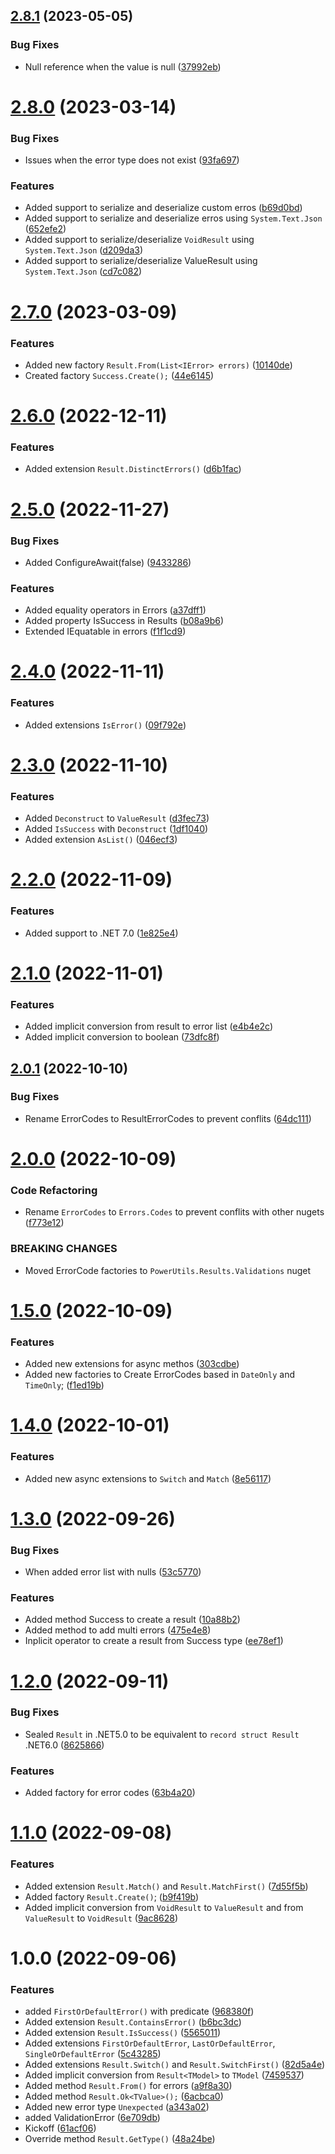 ## [2.8.1](https://github.com/TechNobre/PowerUtils.Results/compare/v2.8.0...v2.8.1) (2023-05-05)


### Bug Fixes

* Null reference when the value is null ([37992eb](https://github.com/TechNobre/PowerUtils.Results/commit/37992eb977a05be80741facbc6ba64fc4f698a61))

# [2.8.0](https://github.com/TechNobre/PowerUtils.Results/compare/v2.7.0...v2.8.0) (2023-03-14)


### Bug Fixes

* Issues when the error type does not exist ([93fa697](https://github.com/TechNobre/PowerUtils.Results/commit/93fa69723e0cdd586e78c66b48567fef3fcef52f))


### Features

* Added support to serialize and deserialize custom erros ([b69d0bd](https://github.com/TechNobre/PowerUtils.Results/commit/b69d0bd1aad5ee21f5b0e79057b92524a4d7fdc4))
* Added support to serialize and deserialize erros using `System.Text.Json` ([652efe2](https://github.com/TechNobre/PowerUtils.Results/commit/652efe2ac6ae0334dd527ad375b5504874025fde))
* Added support to serialize/deserialize `VoidResult` using `System.Text.Json` ([d209da3](https://github.com/TechNobre/PowerUtils.Results/commit/d209da343e7042d31a52d690b8f5427f9b6c375a))
* Added support to serialize/deserialize ValueResult using `System.Text.Json` ([cd7c082](https://github.com/TechNobre/PowerUtils.Results/commit/cd7c08235ce50fb33a4a4fcac0a8378ed2b9c937))

# [2.7.0](https://github.com/TechNobre/PowerUtils.Results/compare/v2.6.0...v2.7.0) (2023-03-09)


### Features

* Added new factory `Result.From(List<IError> errors)` ([10140de](https://github.com/TechNobre/PowerUtils.Results/commit/10140de94b9ae900422f57b49b060e195de2311c))
* Created factory `Success.Create();` ([44e6145](https://github.com/TechNobre/PowerUtils.Results/commit/44e61454dab522e930e37e6f5844f425103dc876))

# [2.6.0](https://github.com/TechNobre/PowerUtils.Results/compare/v2.5.0...v2.6.0) (2022-12-11)


### Features

* Added extension `Result.DistinctErrors()` ([d6b1fac](https://github.com/TechNobre/PowerUtils.Results/commit/d6b1fac933840dcc244bc90b0b1e5ca6a78dbdb4))

# [2.5.0](https://github.com/TechNobre/PowerUtils.Results/compare/v2.4.0...v2.5.0) (2022-11-27)


### Bug Fixes

* Added ConfigureAwait(false) ([9433286](https://github.com/TechNobre/PowerUtils.Results/commit/94332861bea839957b8bf755963fa8e466fdab9f))


### Features

* Added equality operators in Errors ([a37dff1](https://github.com/TechNobre/PowerUtils.Results/commit/a37dff15b4f427caa284e457d730688a5c39dc74))
* Added property IsSuccess in Results ([b08a9b6](https://github.com/TechNobre/PowerUtils.Results/commit/b08a9b6caaa425cae0680ed37b9b778ff38d9fbc))
* Extended IEquatable in errors ([f1f1cd9](https://github.com/TechNobre/PowerUtils.Results/commit/f1f1cd9d4c5b1e0150b8e1ba99d104d0b519ad02))

# [2.4.0](https://github.com/TechNobre/PowerUtils.Results/compare/v2.3.0...v2.4.0) (2022-11-11)


### Features

* Added extensions `IsError()` ([09f792e](https://github.com/TechNobre/PowerUtils.Results/commit/09f792ee1972321a83aa88a08823bcb37ae3c6e7))

# [2.3.0](https://github.com/TechNobre/PowerUtils.Results/compare/v2.2.0...v2.3.0) (2022-11-10)


### Features

* Added `Deconstruct` to `ValueResult` ([d3fec73](https://github.com/TechNobre/PowerUtils.Results/commit/d3fec73b90a1fdbb93321dc6960c9975de6b5cbe))
* Added `IsSuccess` with `Deconstruct` ([1df1040](https://github.com/TechNobre/PowerUtils.Results/commit/1df1040a174474d07a208e665b96b0d09c4b1212))
* Added extension `AsList()` ([046ecf3](https://github.com/TechNobre/PowerUtils.Results/commit/046ecf37cd50ae6b3381dcec9151987dc4f23fe9))

# [2.2.0](https://github.com/TechNobre/PowerUtils.Results/compare/v2.1.0...v2.2.0) (2022-11-09)


### Features

* Added support to .NET 7.0 ([1e825e4](https://github.com/TechNobre/PowerUtils.Results/commit/1e825e4020777b216e8c26f1cd2c5f1076644d86))

# [2.1.0](https://github.com/TechNobre/PowerUtils.Results/compare/v2.0.1...v2.1.0) (2022-11-01)


### Features

* Added implicit conversion from result to error list ([e4b4e2c](https://github.com/TechNobre/PowerUtils.Results/commit/e4b4e2c4a75b72c5d33bab58edfb67d668b91bfb))
* Added implicit conversion to boolean ([73dfc8f](https://github.com/TechNobre/PowerUtils.Results/commit/73dfc8fd92d9cf49b83523dfe3fa70ddff889639))

## [2.0.1](https://github.com/TechNobre/PowerUtils.Results/compare/v2.0.0...v2.0.1) (2022-10-10)


### Bug Fixes

* Rename ErrorCodes to ResultErrorCodes to prevent conflits ([64dc111](https://github.com/TechNobre/PowerUtils.Results/commit/64dc11185c8933c9b85cd04b613e16bab78446b6))

# [2.0.0](https://github.com/TechNobre/PowerUtils.Results/compare/v1.5.0...v2.0.0) (2022-10-09)


### Code Refactoring

* Rename `ErrorCodes`  to `Errors.Codes` to prevent conflits with other nugets ([f773e12](https://github.com/TechNobre/PowerUtils.Results/commit/f773e12e3b849f5d5db3c719bd5e774a9647601f))


### BREAKING CHANGES

* Moved ErrorCode factories to `PowerUtils.Results.Validations` nuget

# [1.5.0](https://github.com/TechNobre/PowerUtils.Results/compare/v1.4.0...v1.5.0) (2022-10-09)


### Features

* Added new extensions for async methos ([303cdbe](https://github.com/TechNobre/PowerUtils.Results/commit/303cdbe3f216ae27825e3d361ea53a4cc810e53f))
* Added new factories to Create ErrorCodes based in `DateOnly` and `TimeOnly`; ([f1ed19b](https://github.com/TechNobre/PowerUtils.Results/commit/f1ed19b75d7e1b269fa319d3ab82f7448dff3dab))

# [1.4.0](https://github.com/TechNobre/PowerUtils.Results/compare/v1.3.0...v1.4.0) (2022-10-01)


### Features

* Added new async extensions to `Switch` and `Match` ([8e56117](https://github.com/TechNobre/PowerUtils.Results/commit/8e561173ed48ebc946f27f4bfe0a555f51fc6f5c))

# [1.3.0](https://github.com/TechNobre/PowerUtils.Results/compare/v1.2.0...v1.3.0) (2022-09-26)


### Bug Fixes

* When added error list with nulls ([53c5770](https://github.com/TechNobre/PowerUtils.Results/commit/53c5770397b507ae19b54fb4ade09b293070b369))


### Features

* Added method Success to create a result ([10a88b2](https://github.com/TechNobre/PowerUtils.Results/commit/10a88b22005f427914b475b6b79ea4ab6382cca9))
* Added method to add multi errors ([475e4e8](https://github.com/TechNobre/PowerUtils.Results/commit/475e4e889c5e2e295c70b55906d56d4292ab8802))
* Inplicit operator to create a result from Success type ([ee78ef1](https://github.com/TechNobre/PowerUtils.Results/commit/ee78ef14c3f01cfff1c4ad97dd724452c7a521ee))

# [1.2.0](https://github.com/TechNobre/PowerUtils.Results/compare/v1.1.0...v1.2.0) (2022-09-11)


### Bug Fixes

* Sealed `Result` in .NET5.0 to be equivalent to `record struct Result` .NET6.0 ([8625866](https://github.com/TechNobre/PowerUtils.Results/commit/8625866ce8637aa12cb4f6a281edf9b09f649040))


### Features

* Added factory for error codes ([63b4a20](https://github.com/TechNobre/PowerUtils.Results/commit/63b4a2059ae0a8e8cb7563e136a1411baf1e4553))

# [1.1.0](https://github.com/TechNobre/PowerUtils.Results/compare/v1.0.0...v1.1.0) (2022-09-08)


### Features

* Added extension `Result.Match()` and `Result.MatchFirst()` ([7d55f5b](https://github.com/TechNobre/PowerUtils.Results/commit/7d55f5b2fabbbdf6fe47624f7406813f00a0df17))
* Added factory `Result.Create()`; ([b9f419b](https://github.com/TechNobre/PowerUtils.Results/commit/b9f419b1b1d0c2a447cff419b2abfc7b4cf3b7b8))
* Added implicit conversion from `VoidResult` to `ValueResult` and from `ValueResult` to `VoidResult` ([9ac8628](https://github.com/TechNobre/PowerUtils.Results/commit/9ac8628422256f98738a18c0c8518c2b7c51b1d3))

# 1.0.0 (2022-09-06)


### Features

* added `FirstOrDefaultError()` with predicate ([968380f](https://github.com/TechNobre/PowerUtils.Results/commit/968380fdc7d197e59927e03ed5d492a5c689247a))
* Added extension `Result.ContainsError()` ([b6bc3dc](https://github.com/TechNobre/PowerUtils.Results/commit/b6bc3dc9bcecc89c646b9df9d3e49c97b68339b3))
* Added extension `Result.IsSuccess()` ([5565011](https://github.com/TechNobre/PowerUtils.Results/commit/55650110f745f3a09542973abd02fb47f5742f01))
* Added extensions `FirstOrDefaultError`, `LastOrDefaultError`, `SingleOrDefaultError` ([5c43285](https://github.com/TechNobre/PowerUtils.Results/commit/5c432855e5d1db97e7c24e0d481bf6fd9769861f))
* Added extensions `Result.Switch()` and `Result.SwitchFirst()` ([82d5a4e](https://github.com/TechNobre/PowerUtils.Results/commit/82d5a4ebf7916920ff41cae3defd7b95a4208fd5))
* Added implicit conversion from `Result<TModel>` to `TModel` ([7459537](https://github.com/TechNobre/PowerUtils.Results/commit/7459537b2d85dff744e11c1cbc6d72e3cea4ecdf))
* Added method `Result.From()` for errors ([a9f8a30](https://github.com/TechNobre/PowerUtils.Results/commit/a9f8a30fa40c609ebfc344c5bb2ef3dd8e945867))
* Added method `Result.Ok<TValue>();` ([6acbca0](https://github.com/TechNobre/PowerUtils.Results/commit/6acbca03bbdffc38fc0e99b55594f06bf67a3990))
* Added new error type `Unexpected` ([a343a02](https://github.com/TechNobre/PowerUtils.Results/commit/a343a02045cffbdc7a4703f9425b28922aabf04e))
* added ValidationError ([6e709db](https://github.com/TechNobre/PowerUtils.Results/commit/6e709db160ea63a70164c450f20ced501a38ec0b))
* Kickoff ([61acf06](https://github.com/TechNobre/PowerUtils.Results/commit/61acf06ef87a86666b8b1a19375d128198406555))
* Override method `Result.GetType()` ([48a24be](https://github.com/TechNobre/PowerUtils.Results/commit/48a24bef96beb8d9ca2851ab3a6ebf2515c11547))
